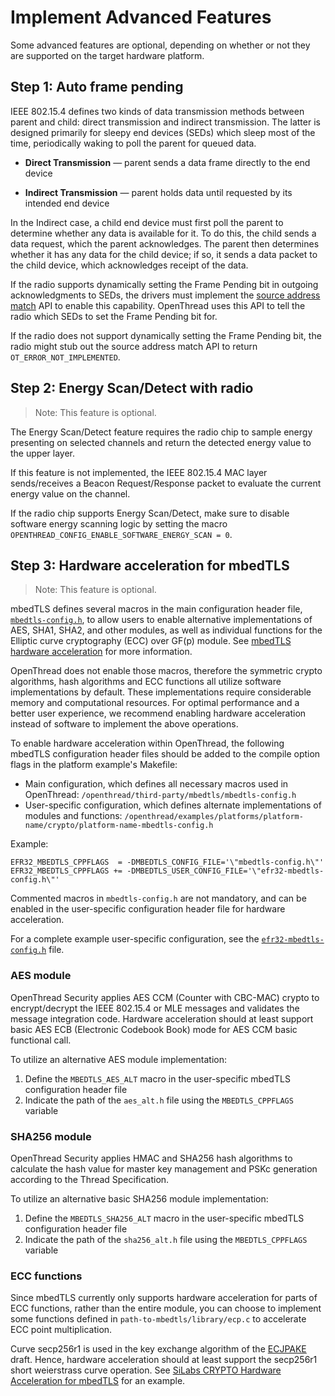 

# Implement Advanced Features

Some advanced features are optional, depending on whether or not they are
supported on the target hardware platform.

## Step 1: Auto frame pending

IEEE 802.15.4 defines two kinds of data transmission methods between parent and
child: direct transmission and indirect transmission. The latter is designed
primarily for sleepy end devices (SEDs) which sleep most of the time,
periodically waking to poll the parent for queued data.

- **Direct Transmission** — parent sends a data frame directly to the end device

- **Indirect Transmission** — parent holds data until requested by its intended end device

In the Indirect case, a child end device must first poll the parent to determine
whether any data is available for it. To do this, the child sends a data
request, which the parent acknowledges. The parent then determines whether it
has any data for the child device; if so, it sends a data packet to the child
device, which acknowledges receipt of the data.

If the radio supports dynamically setting the Frame Pending bit in outgoing
acknowledgments to SEDs, the drivers must implement the
[source address match](https://github.com/openthread/openthread/blob/master/include/openthread/platform/radio.h#L288)
API to enable this capability. OpenThread uses this API to tell the radio which
SEDs to set the Frame Pending bit for.

If the radio does not support dynamically setting the Frame Pending bit, the
radio might stub out the source address match API to return
`OT_ERROR_NOT_IMPLEMENTED`.

## Step 2: Energy Scan/Detect with radio

> Note:  This feature is optional.

The Energy Scan/Detect feature requires the radio chip to sample energy
presenting on selected channels and return the detected energy value to the
upper layer.

If this feature is not implemented, the IEEE 802.15.4 MAC layer
sends/receives a Beacon Request/Response packet to evaluate the current
energy value on the channel.

If the radio chip supports Energy Scan/Detect, make sure to disable software
energy scanning logic by setting the macro
`OPENTHREAD_CONFIG_ENABLE_SOFTWARE_ENERGY_SCAN = 0`.

## Step 3: Hardware acceleration for mbedTLS</h2>

> Note:  This feature is optional.

mbedTLS defines several macros in the main configuration header file,
[`mbedtls-config.h`](https://github.com/openthread/openthread/blob/master/third_party/mbedtls/mbedtls-config.h),
to allow users to enable alternative implementations of AES, SHA1, SHA2, and
other modules, as well as individual functions for the Elliptic curve
cryptography (ECC) over GF(p) module. See
[mbedTLS hardware acceleration](https://docs.mbed.com/docs/mbed-os-handbook/en/latest/advanced/tls_hardware_acceleration/)
for more information.

OpenThread does not enable those macros, therefore the symmetric crypto
algorithms, hash algorithms and ECC functions all utilize software
implementations by default. These implementations require considerable memory
and computational resources. For optimal performance and a better user
experience, we recommend enabling hardware acceleration instead of software to
implement the above operations.

To enable hardware acceleration within OpenThread, the following mbedTLS
configuration header files should be added to the compile option flags in the
platform example's Makefile:

-   Main configuration, which defines all necessary macros used in OpenThread:
    `/openthread/third-party/mbedtls/mbedtls-config.h`
-   User-specific configuration, which defines alternate implementations of
    modules and functions: `/openthread/examples/platforms/platform-name/crypto/platform-name-mbedtls-config.h`

Example:

```
EFR32_MBEDTLS_CPPFLAGS  = -DMBEDTLS_CONFIG_FILE='\"mbedtls-config.h\"'
EFR32_MBEDTLS_CPPFLAGS += -DMBEDTLS_USER_CONFIG_FILE='\"efr32-mbedtls-config.h\"'
```

Commented macros in `mbedtls-config.h` are not mandatory, and can be enabled in
the user-specific configuration header file for hardware acceleration.

For a complete example user-specific configuration, see the
[`efr32-mbedtls-config.h`](https://github.com/openthread/openthread/blob/master/examples/platforms/efr32/efr32mg12/crypto/mbedtls_config_autogen.h)
file.

### AES module

OpenThread Security applies AES CCM (Counter with CBC-MAC) crypto to
encrypt/decrypt the IEEE 802.15.4 or MLE messages and validates the message
integration code. Hardware acceleration should at least support basic AES ECB
(Electronic Codebook Book) mode for AES CCM basic functional call.

To utilize an alternative AES module implementation:

1.  Define the `MBEDTLS_AES_ALT` macro in the user-specific mbedTLS
    configuration header file
1.  Indicate the path of the `aes_alt.h` file using the `MBEDTLS_CPPFLAGS`
    variable

### SHA256 module

OpenThread Security applies HMAC and SHA256 hash algorithms to calculate the
hash value for master key management and PSKc generation according to the Thread
Specification.

To utilize an alternative basic SHA256 module implementation:

1.  Define the `MBEDTLS_SHA256_ALT` macro in the user-specific mbedTLS
    configuration header file
1.  Indicate the path of the `sha256_alt.h` file using the `MBEDTLS_CPPFLAGS`
    variable

### ECC functions

Since mbedTLS currently only supports hardware acceleration for parts of ECC
functions, rather than the entire module, you can choose to implement some
functions defined in
`path-to-mbedtls/library/ecp.c` to accelerate ECC
point multiplication.

Curve secp256r1 is used in the key exchange algorithm of the
[ECJPAKE](https://tools.ietf.org/html/draft-cragie-tls-ecjpake-00) draft. Hence,
hardware acceleration should at least support the secp256r1 short weierstrass
curve operation. See [SiLabs CRYPTO Hardware Acceleration for
mbedTLS](https://siliconlabs.github.io/Gecko_SDK_Doc/mbedtls/html/group__sl__crypto.html)
for an example.



